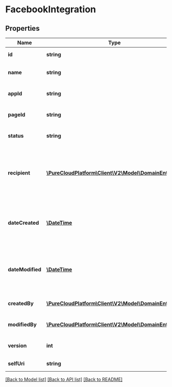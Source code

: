 # FacebookIntegration

## Properties
Name | Type | Description | Notes
------------ | ------------- | ------------- | -------------
**id** | **string** | A unique Integration Id. | 
**name** | **string** | The name of the Facebook Integration | 
**appId** | **string** | The App Id from Facebook messenger | 
**pageId** | **string** | The Page Id from Facebook messenger | [optional] 
**status** | **string** | The status of the Facebook Integration | [optional] 
**recipient** | [**\PureCloudPlatform\Client\V2\Model\DomainEntityRef**](DomainEntityRef.md) | The recipient reference associated to the Facebook Integration. This recipient is used to associate a flow to an integration | [optional] 
**dateCreated** | [**\DateTime**](\DateTime.md) | Date this Integration was created. Date time is represented as an ISO-8601 string. For example: yyyy-MM-ddTHH:mm:ss.SSSZ | [optional] 
**dateModified** | [**\DateTime**](\DateTime.md) | Date this Integration was modified. Date time is represented as an ISO-8601 string. For example: yyyy-MM-ddTHH:mm:ss.SSSZ | [optional] 
**createdBy** | [**\PureCloudPlatform\Client\V2\Model\DomainEntityRef**](DomainEntityRef.md) | User reference that created this Integration | [optional] 
**modifiedBy** | [**\PureCloudPlatform\Client\V2\Model\DomainEntityRef**](DomainEntityRef.md) | User reference that last modified this Integration | [optional] 
**version** | **int** | Version number required for updates. | 
**selfUri** | **string** | The URI for this object | [optional] 

[[Back to Model list]](../README.md#documentation-for-models) [[Back to API list]](../README.md#documentation-for-api-endpoints) [[Back to README]](../README.md)


